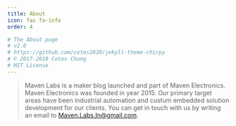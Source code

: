 ```yaml
---
title: About
icon: fas fa-info
order: 4

# The About page
# v2.0
# https://github.com/cotes2020/jekyll-theme-chirpy
# © 2017-2019 Cotes Chung
# MIT License
---
```



> Maven Labs is a maker blog launched and part of Maven Electronics. Maven Electronics was founded in year 2015. Our primary target areas have been industrial automation and custum embedded solution development for our clients. You can get in touch with us by writing an email to Maven.Labs.In@gmail.com.
